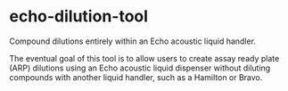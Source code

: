 # echo-dilution-tool
Compound dilutions entirely within an Echo acoustic liquid handler.

The eventual goal of this tool is to allow users to create assay ready plate (ARP) dilutions using an Echo acoustic liquid dispenser without diluting compounds with another liquid handler, such as a Hamilton or Bravo.
